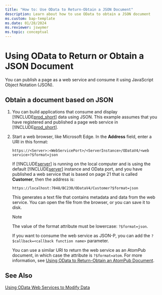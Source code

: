 ```yaml
---
title: "How to: Use OData to Return-Obtain a JSON Document"
description: Learn about how to use OData to obtain a JSON document
ms.custom: bap-template
ms.date: 01/28/2024
ms.reviewer: jswymer
ms.topic: conceptual
---
```

# Using OData to Return or Obtain a JSON Document
You can publish a page as a web service and consume it using JavaScript Object Notation \(JSON\).  
  
## Obtain a document based on JSON  
  
1.  You can build applications that consume and display [!INCLUDE[prod_short](../developer/includes/prod_short.md)] data using JSON. This example assumes that you have registered and published a page web service in [!INCLUDE[prod_short](../developer/includes/prod_short.md)].
  
2.  Start a web browser, like Microsoft Edge. In the **Address** field, enter a URI in this format:  
  
    ```  
    https://<Server>:<WebServicePort>/<ServerInstance>/ODataV4/<web service>?$format=json  
    ```  
  
    If [!INCLUDE[server](../developer/includes/server.md)] is running on the local computer and is using the default [!INCLUDE[server](../developer/includes/server.md)] instance and OData port, and you have published a web service that is based on page 21 that is called **Customer**, then the address is:  
  
    ```  
    https://localhost:7048/BC230/ODataV4/Customer?$format=json  
    ```  
  
     This generates a text file that contains metadata and data from the web service. You can open the file from the browser, or you can save it to disk.  
  
    > [!NOTE]  
    >  The value of the format attribute must be lowercase: `?$format=json`.  
  
     If you want to consume the web service as JSON-P, you can add the `?$callback=<callback function name>` parameter.  
  
     You can use a similar URI to return the web service as an AtomPub document, in which case the attribute is `?$format=atom`. For more information, see [Using OData to Return-Obtain an AtomPub Document](Return-Obtain-an-AtomPub-Document.md).  
  
## See Also  
 [Using OData Web Services to Modify Data](use-odata-to-modify-data.md)
